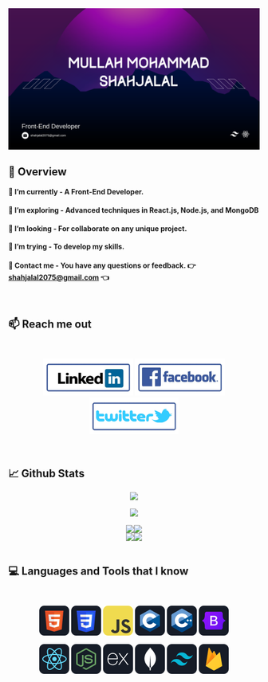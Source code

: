 <a href="https://www.linkedin.com/in/shahjalal2075/">
    <img src="https://raw.githubusercontent.com/Shahjalal2075/Shahjalal2075/main/assets/shahjalal.png" />
</a>

## :eyes: Overview

#### 🔭 I’m currently - A Front-End Developer. 
#### 🌱 I’m exploring - Advanced techniques in React.js, Node.js, and MongoDB 
#### 👯 I’m looking - For collaborate on any unique project. 
#### 🤔 I’m trying - To develop my skills. 
#### 💬 Contact me - You have any questions or feedback. 👉 shahjalal2075@gmail.com 👈

<br />

## :mailbox: Reach me out

<br />

<p align="center">
  <a href="https://www.linkedin.com/in/shahjalal2075" target="_blank"><img height="75" src="https://raw.githubusercontent.com/Shahjalal2075/Shahjalal2075/main/assets/icons/linkedin.png" /></a>
  <a href="https://facebook.com/shahjalal2075" target="_blank"><img height="75" src="https://raw.githubusercontent.com/Shahjalal2075/Shahjalal2075/main/assets/icons/facebook.png" /></a>
  <a href="https://twitter.com/shahjalal2075" target="_blank"><img height="75" src="https://raw.githubusercontent.com/Shahjalal2075/Shahjalal2075/main/assets/icons/twitter.png" /></a>
</p>
<br/>


## :chart_with_upwards_trend: Github Stats



<p align="center">
    <img width="full" src="http://github-profile-summary-cards.vercel.app/api/cards/profile-details?username=Shahjalal2075&theme=2077" />
</p>
<p align="center">
    <img width="full" src="http://github-profile-summary-cards.vercel.app/api/cards/profile-details?username=Shahjalal2075&theme=2077" />
</p>

<div  align="center" style="display: flex; justify-content: center;">
    <div style="display: flex; justify-content: center;">
        <img src="https://github-profile-summary-cards.vercel.app/api/cards/most-commit-language?username=shahjalal2075&theme=2077" style="flex: 1;">
        <img src="http://github-profile-summary-cards.vercel.app/api/cards/repos-per-language?username=Shahjalal2075&theme=2077" style="flex: 1;">
    </div>
</div>

<div  align="center" style="display: flex; justify-content: center;">
    <div style="display: flex; justify-content: center;">
        <img src="http://github-profile-summary-cards.vercel.app/api/cards/stats?username=Shahjalal2075&theme=2077" style="flex: 1;">
        <img src="http://github-profile-summary-cards.vercel.app/api/cards/productive-time?username=Shahjalal2075&theme=2077&utcOffset=6" style="flex: 1;">
    </div>
</div>

</br>

## :computer: Languages and Tools that I know

<br>
<p align="center">
<img src="https://raw.githubusercontent.com/Shahjalal2075/Shahjalal2075/main/assets/icons/HTML.png"/>
<img src="https://raw.githubusercontent.com/Shahjalal2075/Shahjalal2075/main/assets/icons/css.png"/>
<img src="https://raw.githubusercontent.com/Shahjalal2075/Shahjalal2075/main/assets/icons/JavaScript.png"/>
<img src="https://raw.githubusercontent.com/Shahjalal2075/Shahjalal2075/main/assets/icons/c.png"/>
<img src="https://raw.githubusercontent.com/Shahjalal2075/Shahjalal2075/main/assets/icons/cpp.png"/>
<img src="https://raw.githubusercontent.com/Shahjalal2075/Shahjalal2075/main/assets/icons/Bootsrap.png"/>
</p>
<p align="center">
<img src="https://raw.githubusercontent.com/Shahjalal2075/Shahjalal2075/main/assets/icons/react.png"/>
<img src="https://raw.githubusercontent.com/Shahjalal2075/Shahjalal2075/main/assets/icons/node.png"/>
<img src="https://raw.githubusercontent.com/Shahjalal2075/Shahjalal2075/main/assets/icons/express.png"/>
<img src="https://raw.githubusercontent.com/Shahjalal2075/Shahjalal2075/main/assets/icons/mongo.png"/>
<img src="https://raw.githubusercontent.com/Shahjalal2075/Shahjalal2075/main/assets/icons/tailwind.png"/>
<img src="https://raw.githubusercontent.com/Shahjalal2075/Shahjalal2075/main/assets/icons/firebase.png"/>
</p><br/>


<br />

<!--<p align="left"> <img src="https://komarev.com/ghpvc/?username=Shahjalal2075&label=Profile%20Views&color=0e75b6&style=7400" alt="rocktohq" /> </p> -->


